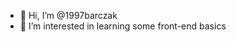 - 👋 Hi, I’m @1997barczak
- 👀 I’m interested in learning some front-end basics


<!---
1997barczak/1997barczak is a ✨ special ✨ repository because its `README.md` (this file) appears on your GitHub profile.
You can click the Preview link to take a look at your changes.
--->
